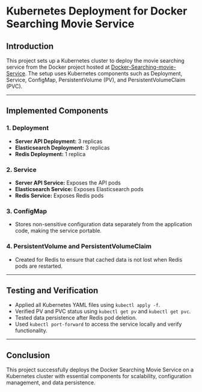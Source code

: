 # Kubernetes Deployment for Docker Searching Movie Service

## Introduction
This project sets up a Kubernetes cluster to deploy the movie searching service from the Docker project hosted at [Docker-Searching-movie-Service](https://github.com/yasamangodarzi/Docker-Searching-movie-Service.git). The setup uses Kubernetes components such as Deployment, Service, ConfigMap, PersistentVolume (PV), and PersistentVolumeClaim (PVC).

---

## Implemented Components

### 1. Deployment
- **Server API Deployment:** 3 replicas
- **Elasticsearch Deployment:** 3 replicas
- **Redis Deployment:** 1 replica

### 2. Service
- **Server API Service:** Exposes the API pods
- **Elasticsearch Service:** Exposes Elasticsearch pods
- **Redis Service:** Exposes Redis pods

### 3. ConfigMap
- Stores non-sensitive configuration data separately from the application code, making the service portable.

### 4. PersistentVolume and PersistentVolumeClaim
- Created for Redis to ensure that cached data is not lost when Redis pods are restarted.

---

## Testing and Verification
- Applied all Kubernetes YAML files using `kubectl apply -f`.
- Verified PV and PVC status using `kubectl get pv` and `kubectl get pvc`.
- Tested data persistence after Redis pod deletion.
- Used `kubectl port-forward` to access the service locally and verify functionality.

---

## Conclusion
This project successfully deploys the Docker Searching Movie Service on a Kubernetes cluster with essential components for scalability, configuration management, and data persistence.



